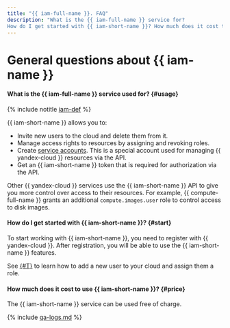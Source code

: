 ```yaml
---
title: "{{ iam-full-name }}. FAQ"
description: "What is the {{ iam-full-name }} service for?
How do I get started with {{ iam-short-name }}? How much does it cost to use the {{ iam-short-name }} service? Answers to these and other questions in this article."
---
```


# General questions about {{ iam-name }}

#### What is the {{ iam-full-name }} service used for? {#usage}

{% include notitle [iam-def](../../_includes/iam-def.md) %}

{{ iam-short-name }} allows you to:

* Invite new users to the cloud and delete them from it.
* Manage access rights to resources by assigning and revoking roles.
* Create [service accounts](../concepts/users/service-accounts.md). This is a special account used for managing {{ yandex-cloud }} resources via the API.
* Get an {{ iam-short-name }} token that is required for authorization via the API.

Other {{ yandex-cloud }} services use the {{ iam-short-name }} API to give you more control over access to their resources. For example, {{ compute-full-name }} grants an additional `compute.images.user` role to control access to disk images.

#### How do I get started with {{ iam-short-name }}? {#start}

To start working with {{ iam-short-name }}, you need to register with {{ yandex-cloud }}. After registration, you will be able to use the {{ iam-short-name }} features.

See [{#T}](../quickstart.md) to learn how to add a new user to your cloud and assign them a role.

#### How much does it cost to use {{ iam-short-name }}? {#price}

The {{ iam-short-name }} service can be used free of charge.

{% include [qa-logs.md](../../_includes/qa-logs.md) %}